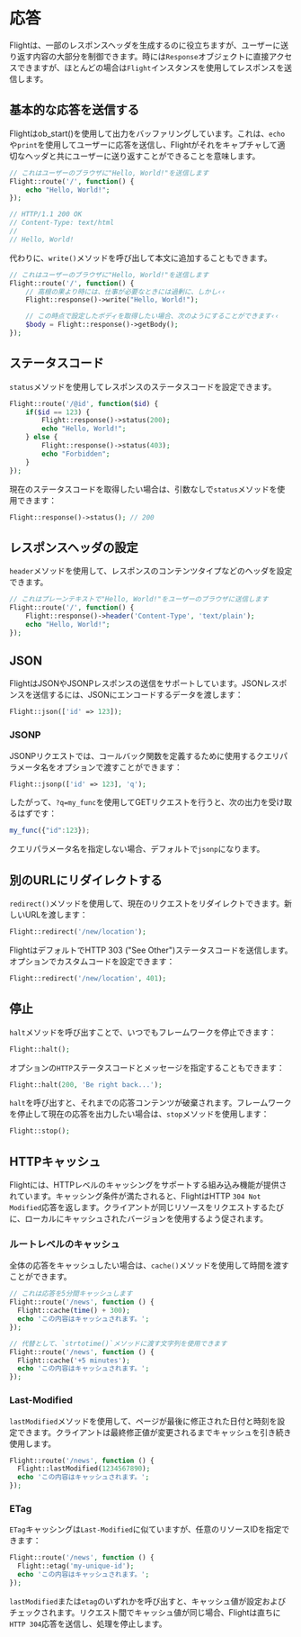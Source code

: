 # 応答

Flightは、一部のレスポンスヘッダを生成するのに役立ちますが、ユーザーに送り返す内容の大部分を制御できます。時には`Response`オブジェクトに直接アクセスできますが、ほとんどの場合は`Flight`インスタンスを使用してレスポンスを送信します。

## 基本的な応答を送信する

Flightはob_start()を使用して出力をバッファリングしています。これは、`echo`や`print`を使用してユーザーに応答を送信し、Flightがそれをキャプチャして適切なヘッダと共にユーザーに送り返すことができることを意味します。

```php
// これはユーザーのブラウザに"Hello, World!"を送信します
Flight::route('/', function() {
	echo "Hello, World!";
});

// HTTP/1.1 200 OK
// Content-Type: text/html
//
// Hello, World!
```

代わりに、`write()`メソッドを呼び出して本文に追加することもできます。

```php
// これはユーザーのブラウザに"Hello, World!"を送信します
Flight::route('/', function() {
	// 高根の果より時には、仕事が必要なときには過剰に、しかし‹‹
	Flight::response()->write("Hello, World!");

	// この時点で設定したボディを取得したい場合、次のようにすることができます‹‹
	$body = Flight::response()->getBody();
});
```

## ステータスコード

`status`メソッドを使用してレスポンスのステータスコードを設定できます。

```php
Flight::route('/@id', function($id) {
	if($id == 123) {
		Flight::response()->status(200);
		echo "Hello, World!";
	} else {
		Flight::response()->status(403);
		echo "Forbidden";
	}
});
```

現在のステータスコードを取得したい場合は、引数なしで`status`メソッドを使用できます：

```php
Flight::response()->status(); // 200
```

## レスポンスヘッダの設定

`header`メソッドを使用して、レスポンスのコンテンツタイプなどのヘッダを設定できます。

```php
// これはプレーンテキストで"Hello, World!"をユーザーのブラウザに送信します
Flight::route('/', function() {
	Flight::response()->header('Content-Type', 'text/plain');
	echo "Hello, World!";
});
```

## JSON

FlightはJSONやJSONPレスポンスの送信をサポートしています。JSONレスポンスを送信するには、JSONにエンコードするデータを渡します：

```php
Flight::json(['id' => 123]);
```

### JSONP

JSONPリクエストでは、コールバック関数を定義するために使用するクエリパラメータ名をオプションで渡すことができます：

```php
Flight::jsonp(['id' => 123], 'q');
```

したがって、`?q=my_func`を使用してGETリクエストを行うと、次の出力を受け取るはずです：

```javascript
my_func({"id":123});
```

クエリパラメータ名を指定しない場合、デフォルトで`jsonp`になります。

## 別のURLにリダイレクトする

`redirect()`メソッドを使用して、現在のリクエストをリダイレクトできます。新しいURLを渡します：

```php
Flight::redirect('/new/location');
```

FlightはデフォルトでHTTP 303 ("See Other")ステータスコードを送信します。オプションでカスタムコードを設定できます：

```php
Flight::redirect('/new/location', 401);
```

## 停止

`halt`メソッドを呼び出すことで、いつでもフレームワークを停止できます：

```php
Flight::halt();
```

オプションの`HTTP`ステータスコードとメッセージを指定することもできます：

```php
Flight::halt(200, 'Be right back...');
```

`halt`を呼び出すと、それまでの応答コンテンツが破棄されます。フレームワークを停止して現在の応答を出力したい場合は、`stop`メソッドを使用します：

```php
Flight::stop();
```

## HTTPキャッシュ

Flightには、HTTPレベルのキャッシングをサポートする組み込み機能が提供されています。キャッシング条件が満たされると、FlightはHTTP `304 Not Modified`応答を返します。クライアントが同じリソースをリクエストするたびに、ローカルにキャッシュされたバージョンを使用するよう促されます。

### ルートレベルのキャッシュ

全体の応答をキャッシュしたい場合は、`cache()`メソッドを使用して時間を渡すことができます。

```php
// これは応答を5分間キャッシュします
Flight::route('/news', function () {
  Flight::cache(time() + 300);
  echo 'この内容はキャッシュされます。';
});

// 代替として、`strtotime()`メソッドに渡す文字列を使用できます
Flight::route('/news', function () {
  Flight::cache('+5 minutes');
  echo 'この内容はキャッシュされます。';
});
```

### Last-Modified

`lastModified`メソッドを使用して、ページが最後に修正された日付と時刻を設定できます。クライアントは最終修正値が変更されるまでキャッシュを引き続き使用します。

```php
Flight::route('/news', function () {
  Flight::lastModified(1234567890);
  echo 'この内容はキャッシュされます。';
});
```

### ETag

`ETag`キャッシングは`Last-Modified`に似ていますが、任意のリソースIDを指定できます：

```php
Flight::route('/news', function () {
  Flight::etag('my-unique-id');
  echo 'この内容はキャッシュされます。';
});
```

`lastModified`または`etag`のいずれかを呼び出すと、キャッシュ値が設定およびチェックされます。リクエスト間でキャッシュ値が同じ場合、Flightは直ちに`HTTP 304`応答を送信し、処理を停止します。